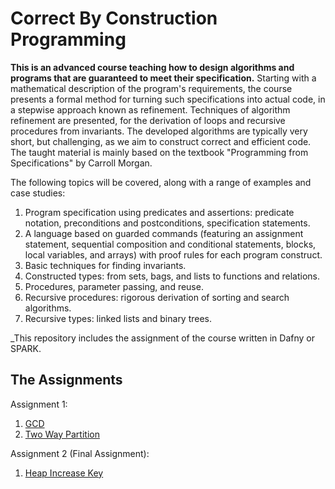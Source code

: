 # Correct By Construction Programming
**This is an advanced course teaching how to design algorithms and programs that are guaranteed to meet their specification.** Starting with a mathematical description of the program's requirements, the course presents a formal method for turning such specifications into actual code, in a stepwise approach known as refinement. Techniques of algorithm refinement are presented, for the derivation of loops and recursive procedures from invariants. The developed algorithms are typically very short, but challenging, as we aim to construct correct and efficient code. The taught material is mainly based on the textbook "Programming from Specifications" by Carroll Morgan.

The following topics will be covered, along with a range of examples and case
studies:
1. Program specification using predicates and assertions: predicate notation, preconditions and postconditions, specification statements.
2. A language based on guarded commands (featuring an assignment statement, sequential composition and conditional statements, blocks, local variables, and arrays) with proof rules for each program construct.
3. Basic techniques for finding invariants.
4. Constructed types: from sets, bags, and lists to functions and relations.
5. Procedures, parameter passing, and reuse.
6. Recursive procedures: rigorous derivation of sorting and search algorithms.
7. Recursive types: linked lists and binary trees.

_This repository includes the assignment of the course written in Dafny or SPARK.

## The Assignments
Assignment 1:
1. [GCD](https://moodle2.bgu.ac.il/moodle/pluginfile.php/2601807/mod_resource/content/1/GCD.dfy)
2. [Two Way Partition](https://moodle2.bgu.ac.il/moodle/pluginfile.php/2601809/mod_resource/content/1/TwoWayPartition.dfy)

Assignment 2 (Final Assignment):
1. [Heap Increase Key](https://moodle2.bgu.ac.il/moodle/pluginfile.php/2627643/mod_resource/content/1/HeapIncreaseKey.dfy)
